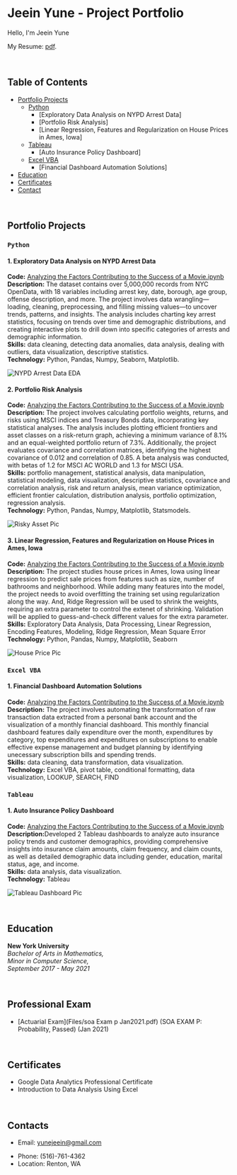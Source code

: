 # Jeein Yune - Project Portfolio
Hello, I'm Jeein Yune

My Resume: [pdf]().

<br>

## Table of Contents
- [Portfolio Projects](https://github.com/jeeinyune/Data_Analysis_Portfolio/blob/main/README.md#portfolio-projects)
  - [Python](https://github.com/jeeinyune/Data_Analysis_Portfolio/blob/main/README.md#Python)
    - [Exploratory Data Analysis on NYPD Arrest Data]
    - [Portfolio Risk Analysis]
    - [Linear Regression, Features and Regularization on House Prices in Ames, Iowa]
  - [Tableau](https://github.com/jeeinyune/Data_Analysis_Portfolio/blob/main/README.md#tableau)
    - [Auto Insurance Policy Dashboard]
  - [Excel VBA](https://github.com/jeeinyune/Data_Analysis_Portfolio/blob/main/README.md#excel-vba)
    - [Financial Dashboard Automation Solutions]
- [Education](https://github.com/jeeinyune/Data_Analysis_Portfolio/blob/main/README.md#education)  
- [Certificates](https://github.com/jeeinyune/Data_Analysis_Portfolio/blob/main/README.md#certificates)
- [Contact](https://github.com/jeeinyune/Data_Analysis_Portfolio/blob/main/README.md#contacts)

<br>

## Portfolio Projects
### `Python`

#### 1. Exploratory Data Analysis on NYPD Arrest Data

  <p style="margin:0;"><strong>Code:</strong> <a href="https://github.com/tiannaparris/PortfolioProjects/blob/main/Analyzing%20the%20Factors%20Contributing%20to%20the%20Success%20of%20a%20Movie.ipynb">Analyzing the Factors Contributing to the Success of a Movie.ipynb</a></p>
  <p style="margin:0;"><strong>Description:</strong> The dataset contains over 5,000,000 records from NYC OpenData, with 18 variables including arrest key, date, borough, age group, offense description, and more. The project involves data wrangling—loading, cleaning, preprocessing, and filling missing values—to uncover trends, patterns, and insights. The analysis includes charting key arrest statistics, focusing on trends over time and demographic distributions, and creating interactive plots to drill down into specific categories of arrests and demographic information.</p>
  <p style="margin:0;"><strong>Skills:</strong> data cleaning, detecting data anomalies, data analysis, dealing with outliers, data visualization, descriptive statistics.</p>
  <p style="margin:0;"><strong>Technology:</strong> Python, Pandas, Numpy, Seaborn, Matplotlib.</p>

  ![NYPD Arrest Data EDA](visuals/NYPD_arrest_eda_pic.png)

  

  #### 2. Portfolio Risk Analysis
  <p style="margin:0;"><strong>Code:</strong> <a href="https://github.com/tiannaparris/PortfolioProjects/blob/main/Analyzing%20the%20Factors%20Contributing%20to%20the%20Success%20of%20a%20Movie.ipynb">Analyzing the Factors Contributing to the Success of a Movie.ipynb</a></p>
  <p style="margin:0;"><strong>Description:</strong> The project involves calculating portfolio weights, returns, and risks using MSCI indices and Treasury Bonds data, incorporating key statistical analyses. The analysis includes plotting efficient frontiers and asset classes on a risk-return graph, achieving a minimum variance of 8.1% and an equal-weighted portfolio return of 7.3%. Additionally, the project evaluates covariance and correlation matrices, identifying the highest covariance of 0.012 and correlation of 0.85. A beta analysis was conducted, with betas of 1.2 for MSCI AC WORLD and 1.3 for MSCI USA.</p>
  <p style="margin:0;"><strong>Skills:</strong> portfolio management, statistical analysis, data manipulation, statistical modeling, data visualization, descriptive statistics, covariance and correlation analysis, risk and return analysis, mean variance optimization, efficient frontier calculation, distribution analysis, portfolio optimization, regression analysis.</p>
  <p style="margin:0;"><strong>Technology:</strong> Python, Pandas, Numpy, Matplotlib, Statsmodels.</p>

  ![Risky Asset Pic](visuals/risky_asset_pic.png)

  #### 3. Linear Regression, Features and Regularization on House Prices in Ames, Iowa
  <p style="margin:0;"><strong>Code:</strong> <a href="https://github.com/tiannaparris/PortfolioProjects/blob/main/Analyzing%20the%20Factors%20Contributing%20to%20the%20Success%20of%20a%20Movie.ipynb">Analyzing the Factors Contributing to the Success of a Movie.ipynb</a></p>
  <p style="margin:0;"><strong>Description:</strong> The project studies house prices in Ames, Iowa using linear regression to predict sale prices from features such as size, number of bathrooms and neighborhood. While adding many features into the model, the project needs to avoid overfitting the training set using regularization along the way. And, Ridge Regression will be used to shrink the weights, requiring an extra parameter to control the extenet of shrinking. Validation will be applied to guess-and-check different values for the extra parameter.</p>
  <p style="margin:0;"><strong>Skills:</strong> Exploratory Data Analysis, Data Processing, Linear Regression, Encoding Features, Modeling, Ridge Regression, Mean Square Error </p>
  <p style="margin:0;"><strong>Technology:</strong> Python, Pandas, Numpy, Matplotlib, Seaborn</p>

   ![House Price Pic](visuals/house_price_pic.png)

### `Excel VBA`

#### 1. Financial Dashboard Automation Solutions

  <p style="margin:0;"><strong>Code:</strong> <a href="https://github.com/tiannaparris/PortfolioProjects/blob/main/Analyzing%20the%20Factors%20Contributing%20to%20the%20Success%20of%20a%20Movie.ipynb">Analyzing the Factors Contributing to the Success of a Movie.ipynb</a></p>
  <p style="margin:0;"><strong>Description:</strong> The project involves automating the transformation of raw transaction data extracted from a personal bank account and the visualization of a monthly financial dashboard. This monthly financial dashboard features daily expenditure over the month, expenditures by category, top expenditures and expenditures on subscriptions to enable effective expense management and budget planning by identifying unecessary subscription bills and spending trends. </p>
  <p style="margin:0;"><strong>Skills:</strong> data cleaning, data transformation, data visualization.</p>
  <p style="margin:0;"><strong>Technology:</strong> Excel VBA, pivot table, conditional formatting, data visualization, LOOKUP, SEARCH, FIND</p>
  

### `Tableau`
  #### 1. Auto Insurance Policy Dashboard
  <p style="margin:0;"><strong>Code:</strong> <a href="https://github.com/tiannaparris/PortfolioProjects/blob/main/Analyzing%20the%20Factors%20Contributing%20to%20the%20Success%20of%20a%20Movie.ipynb">Analyzing the Factors Contributing to the Success of a Movie.ipynb</a></p>
  <p style="margin:0;"><strong>Description:</strong>Developed 2 Tableau dashboards to analyze auto insurance policy trends and customer demographics, providing comprehensive insights into insurance claim amounts, claim frequency, and claim counts, as well as detailed demographic data including gender, education, marital status, age, and income.</p>
  <p style="margin:0;"><strong>Skills:</strong> data analysis, data visualization.</p>
  <p style="margin:0;"><strong>Technology:</strong> Tableau</p>

![Tableau Dashboard Pic](visuals/insurance_tableau_dashboards_pic.png)

<br>
  
## Education
  **New York University**<br>
  *Bachelor of Arts in Mathematics,* <br>
  *Minor in Computer Science,* <br>
  *September 2017 - May 2021*

<br>
  
## Professional Exam
- [Actuarial Exam](Files/soa Exam p Jan2021.pdf) (SOA EXAM P: Probability, Passed) (Jan 2021) 

<br>

## Certificates
<!-- - [Google Data Analytics Professional Certificate](https://www.coursera.org/account/accomplishments/professional-cert/LRQ498UKBBSJ?utm_source=link&utm_medium=certificate&utm_content=cert_image&utm_campaign=sharing_cta&utm_product=prof) (Sep 2022) (Coursera - Google)
- [Introduction to Data Analysis Using Excel](https://www.coursera.org/account/accomplishments/verify/62LME4DV8CUV) (May 2022) (Coursera - Rice University) -->

- Google Data Analytics Professional Certificate
- Introduction to Data Analysis Using Excel

<br>

## Contacts
- Email: yunejeein@gmail.com
<!-- - LinkedIn: [@tiannaparris](https://www.linkedin.com/in/tianna-parris-9b6823176/) -->
- Phone: (516)-761-4362
- Location: Renton, WA

